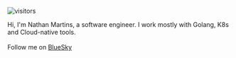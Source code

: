 ![visitors](https://komarev.com/ghpvc/?username=nathanmartins)

Hi, I'm Nathan Martins, a software engineer. I work mostly with Golang, K8s and Cloud-native tools.
<br>
<br>
Follow me on  <a rel="me" href="https://bsky.app/profile/nathanmartinsx0.bsky.social" target="_blank"> BlueSky</a>
